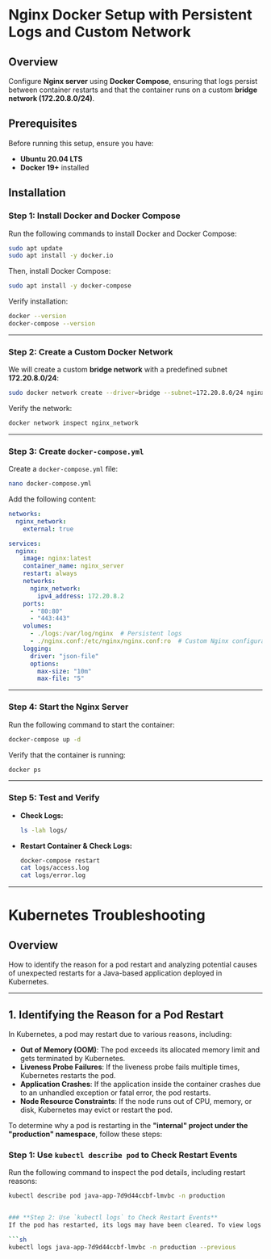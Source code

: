 # Nginx Docker Setup with Persistent Logs and Custom Network

## Overview
Configure **Nginx server** using **Docker Compose**, ensuring that logs persist between container restarts and that the container runs on a custom **bridge network (172.20.8.0/24)**.

## Prerequisites
Before running this setup, ensure you have:
- **Ubuntu 20.04 LTS**
- **Docker 19+** installed

## Installation
### Step 1: Install Docker and Docker Compose
Run the following commands to install Docker and Docker Compose:

```bash
sudo apt update
sudo apt install -y docker.io
```

Then, install Docker Compose:

```bash
sudo apt install -y docker-compose
```

Verify installation:

```bash
docker --version
docker-compose --version
```

---

### Step 2: Create a Custom Docker Network
We will create a custom **bridge network** with a predefined subnet **172.20.8.0/24**:

```bash
sudo docker network create --driver=bridge --subnet=172.20.8.0/24 nginx_network
```

Verify the network:

```bash
docker network inspect nginx_network
```

---

### Step 3: Create `docker-compose.yml`
Create a `docker-compose.yml` file:

```bash
nano docker-compose.yml
```

Add the following content:

```yaml
networks:
  nginx_network:
    external: true

services:
  nginx:
    image: nginx:latest
    container_name: nginx_server
    restart: always
    networks:
      nginx_network:
        ipv4_address: 172.20.8.2
    ports:
      - "80:80"
      - "443:443"
    volumes:
      - ./logs:/var/log/nginx  # Persistent logs
      - ./nginx.conf:/etc/nginx/nginx.conf:ro  # Custom Nginx configuration (Optional)
    logging:
      driver: "json-file"
      options:
        max-size: "10m"
        max-file: "5"
```

---


### Step 4: Start the Nginx Server
Run the following command to start the container:

```bash
docker-compose up -d
```

Verify that the container is running:

```bash
docker ps
```

---

### Step 5: Test and Verify
- **Check Logs:**
  ```bash
  ls -lah logs/
  ```
- **Restart Container & Check Logs:**
  ```bash
  docker-compose restart
  cat logs/access.log
  cat logs/error.log
  ```

---

# Kubernetes Troubleshooting

## Overview
How to identify the reason for a pod restart and analyzing potential causes of unexpected restarts for a Java-based application deployed in Kubernetes.

---

## 1. Identifying the Reason for a Pod Restart  
In Kubernetes, a pod may restart due to various reasons, including:  

- **Out of Memory (OOM)**: The pod exceeds its allocated memory limit and gets terminated by Kubernetes. 
- **Liveness Probe Failures**: If the liveness probe fails multiple times, Kubernetes restarts the pod.  
- **Application Crashes**: If the application inside the container crashes due to an unhandled exception or fatal error, the pod restarts.  
- **Node Resource Constraints**: If the node runs out of CPU, memory, or disk, Kubernetes may evict or restart the pod.  
 

To determine why a pod is restarting in the **"internal" project under the "production" namespace**, follow these steps:

### **Step 1: Use `kubectl describe pod` to Check Restart Events**
Run the following command to inspect the pod details, including restart reasons:

```sh
kubectl describe pod java-app-7d9d44ccbf-lmvbc -n production


### **Step 2: Use `kubectl logs` to Check Restart Events**
If the pod has restarted, its logs may have been cleared. To view logs from the previous container instance:

```sh
kubectl logs java-app-7d9d44ccbf-lmvbc -n production --previous